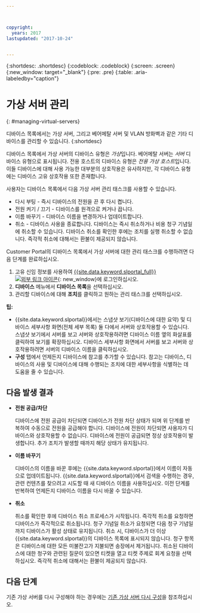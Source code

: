 ```yaml
---



copyright:
  years: 2017
lastupdated: "2017-10-24"


---
```


{:shortdesc: .shortdesc}
{:codeblock: .codeblock}
{:screen: .screen}
{:new_window: target="_blank"}
{:pre: .pre}
{:table: .aria-labeledby="caption"}


# 가상 서버 관리
{: #managing-virtual-servers}

디바이스 목록에서는 가상 서버, 그리고 베어메탈 서버 및 VLAN 방화벽과 같은 기타 디바이스를 관리할 수 있습니다.
{:shortdesc}

디바이스 목록에서 가상 서버의 디바이스 유형은 *가상*입니다. 베어메탈 서버는 *서버* 디바이스 유형으로 표시됩니다. 전용 호스트의 디바이스 유형은 *전용 가상 호스트*입니다. 이들 디바이스에 대해 사용 가능한 대부분의 상호작용은 유사하지만, 각 디바이스 유형에는 디바이스 고유 상호작용 또한 존재합니다. 

사용자는 디바이스 목록에서 다음 가상 서버 관리 태스크를 사용할 수 있습니다. 
* 다시 부팅 -  즉시 디바이스의 전원을 끈 후 다시 켭니다. 
* 전원 켜기 / 끄기 - 디바이스를 원격으로 켜거나 끕니다. 
* 이름 바꾸기 - 디바이스 이름을 변경하거나 업데이트합니다. 
* 취소 - 디바이스 사용을 종료합니다. 디바이스는 즉시 취소하거나 비용 청구 기념일에 취소할 수 있습니다. 디바이스 취소를 확인한 후에는 조치를 실행 취소할 수 없습니다. 즉각적 취소에 대해서는 환불이 제공되지 않습니다. 

Customer Portal의 디바이스 목록에서 가상 서버에 대한 관리 태스크를 수행하려면 다음 단계를 완료하십시오.   
1. 고유 신임 정보를 사용하여 [{{site.data.keyword.slportal_full}} ![외부 링크 아이콘](../icons/launch-glyph.svg "외부 링크 아이콘")](https://control.softlayer.com/){: new_window}에 로그인하십시오. 
2. **디바이스** 메뉴에서 **디바이스 목록**을 선택하십시오. 
3. 관리할 디바이스에 대해 **조치**를 클릭하고 원하는 관리 태스크를 선택하십시오. 

**팁:** 
* {{site.data.keyword.slportal}}에서는 스냅샷 보기(디바이스에 대한 요약) 및 디바이스 세부사항 화면(전체 세부 목록) 둘 다에서 서버와 상호작용할 수 있습니다. 스냅샷 보기에서 서버를 보고 서버와 상호작용하려면 디바이스 이름 옆의 화살표를 클릭하여 보기를 확장하십시오. 디바이스 세부사항 화면에서 서버를 보고 서버와 상호작용하려면 서버의 디바이스 이름을 클릭하십시오. 
* **구성** 탭에서 언제든지 디바이스에 참고를 추가할 수 있습니다. 참고는 디바이스, 디바이스의 사용 및 디바이스에 대해 수행되는 조치에 대한 세부사항을 식별하는 데 도움을 줄 수 있습니다.

## 다음 발생 결과
* **전원 공급/차단**

    디바이스에 전원 공급이 차단되면 디바이스가 전원 차단 상태가 되며 위 단계를 반복하여 수동으로 전원을 공급해야 합니다. 디바이스에 전원이 차단되면 사용자가 디바이스와 상호작용할 수 없습니다. 디바이스에 전원이 공급되면 정상 상호작용이 발생합니다. 추가 조치가 발생할 때까지 해당 상태가 유지됩니다.

* **이름 바꾸기**

  디바이스의 이름을 바꾼 후에는 {{site.data.keyword.slportal}}에서 이름이 자동으로 업데이트됩니다. {{site.data.keyword.slportal}}에서 검색을 수행하는 경우, 관련 컨텐츠를 찾으려고 시도할 때 새 디바이스 이름을 사용하십시오. 이전 단계를 반복하여 언제든지 디바이스 이름을 다시 바꿀 수 있습니다.

* **취소**

  취소를 확인한 후에 디바이스 취소 프로세스가 시작됩니다. 즉각적 취소를 요청하면 디바이스가 즉각적으로 취소됩니다. 청구 기념일 취소가 요청되면 다음 청구 기념일까지 디바이스가 활성 상태로 유지됩니다. 취소 시, 디바이스가 더 이상 {{site.data.keyword.slportal}}의 디바이스 목록에 표시되지 않습니다. 청구 항목은 디바이스에 대한 모든 미불잔고가 지불되면 송장에서 제거됩니다. 취소된 디바이스에 대한 청구와 관련된 질문이 있으면 티켓을 열고 티켓 주제로 회계 요청을 선택하십시오. 즉각적 취소에 대해서는 환불이 제공되지 않습니다. 

  
## 다음 단계
기존 가상 서버를 다시 구성해야 하는 경우에는 [기존 가상 서버 다시 구성](../vsi/vsi_reconfigure.html)을 참조하십시오. 


